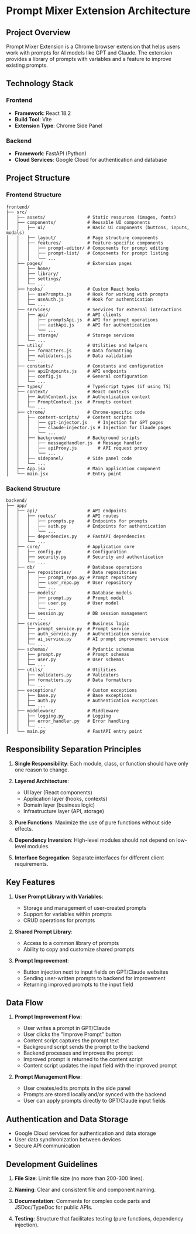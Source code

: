 # Prompt Mixer Extension Architecture

## Project Overview

Prompt Mixer Extension is a Chrome browser extension that helps users work with prompts for AI models like GPT and Claude. The extension provides a library of prompts with variables and a feature to improve existing prompts.

## Technology Stack

### Frontend
- **Framework**: React 18.2
- **Build Tool**: Vite
- **Extension Type**: Chrome Side Panel

### Backend
- **Framework**: FastAPI (Python)
- **Cloud Services**: Google Cloud for authentication and database

## Project Structure

### Frontend Structure

```
frontend/
├── src/
│   ├── assets/                # Static resources (images, fonts)
│   ├── components/            # Reusable UI components
│   │   ├── ui/                # Basic UI components (buttons, inputs, modals)
│   │   ├── layout/            # Page structure components
│   │   ├── features/          # Feature-specific components
│   │   │   ├── prompt-editor/ # Components for prompt editing
│   │   │   ├── prompt-list/   # Components for prompt listing
│   │   │   └── ...
│   ├── pages/                 # Extension pages
│   │   ├── home/
│   │   ├── library/
│   │   ├── settings/
│   │   └── ...
│   ├── hooks/                 # Custom React hooks
│   │   ├── usePrompts.js      # Hook for working with prompts
│   │   ├── useAuth.js         # Hook for authentication
│   │   └── ...
│   ├── services/              # Services for external interactions
│   │   ├── api/               # API clients
│   │   │   ├── promptsApi.js  # API for prompt operations
│   │   │   ├── authApi.js     # API for authentication
│   │   │   └── ...
│   │   ├── storage/           # Storage services
│   │   └── ...
│   ├── utils/                 # Utilities and helpers
│   │   ├── formatters.js      # Data formatting
│   │   ├── validators.js      # Data validation
│   │   └── ...
│   ├── constants/             # Constants and configuration
│   │   ├── apiEndpoints.js    # API endpoints
│   │   ├── config.js          # General configuration
│   │   └── ...
│   ├── types/                 # TypeScript types (if using TS)
│   ├── context/               # React contexts
│   │   ├── AuthContext.jsx    # Authentication context
│   │   ├── PromptContext.jsx  # Prompts context
│   │   └── ...
│   ├── chrome/                # Chrome-specific code
│   │   ├── content-scripts/   # Content scripts
│   │   │   ├── gpt-injector.js    # Injection for GPT pages
│   │   │   ├── claude-injector.js # Injection for Claude pages
│   │   │   └── ...
│   │   ├── background/        # Background scripts
│   │   │   ├── messageHandler.js  # Message handler
│   │   │   ├── apiProxy.js        # API request proxy
│   │   │   └── ...
│   │   ├── sidepanel/         # Side panel code
│   │   └── ...
│   ├── App.jsx                # Main application component
│   └── main.jsx               # Entry point
```

### Backend Structure

```
backend/
├── app/
│   ├── api/                   # API endpoints
│   │   ├── routes/            # API routes
│   │   │   ├── prompts.py     # Endpoints for prompts
│   │   │   ├── auth.py        # Endpoints for authentication
│   │   │   └── ...
│   │   ├── dependencies.py    # FastAPI dependencies
│   │   └── ...
│   ├── core/                  # Application core
│   │   ├── config.py          # Configuration
│   │   ├── security.py        # Security and authentication
│   │   └── ...
│   ├── db/                    # Database operations
│   │   ├── repositories/      # Data repositories
│   │   │   ├── prompt_repo.py # Prompt repository
│   │   │   ├── user_repo.py   # User repository
│   │   │   └── ...
│   │   ├── models/            # Database models
│   │   │   ├── prompt.py      # Prompt model
│   │   │   ├── user.py        # User model
│   │   │   └── ...
│   │   ├── session.py         # DB session management
│   │   └── ...
│   ├── services/              # Business logic
│   │   ├── prompt_service.py  # Prompt service
│   │   ├── auth_service.py    # Authentication service
│   │   ├── ai_service.py      # AI prompt improvement service
│   │   └── ...
│   ├── schemas/               # Pydantic schemas
│   │   ├── prompt.py          # Prompt schemas
│   │   ├── user.py            # User schemas
│   │   └── ...
│   ├── utils/                 # Utilities
│   │   ├── validators.py      # Validators
│   │   ├── formatters.py      # Data formatters
│   │   └── ...
│   ├── exceptions/            # Custom exceptions
│   │   ├── base.py            # Base exceptions
│   │   ├── auth.py            # Authentication exceptions
│   │   └── ...
│   ├── middleware/            # Middleware
│   │   ├── logging.py         # Logging
│   │   ├── error_handler.py   # Error handling
│   │   └── ...
│   └── main.py                # FastAPI entry point
```

## Responsibility Separation Principles

1. **Single Responsibility**: Each module, class, or function should have only one reason to change.

2. **Layered Architecture**:
   - UI layer (React components)
   - Application layer (hooks, contexts)
   - Domain layer (business logic)
   - Infrastructure layer (API, storage)

3. **Pure Functions**: Maximize the use of pure functions without side effects.

4. **Dependency Inversion**: High-level modules should not depend on low-level modules.

5. **Interface Segregation**: Separate interfaces for different client requirements.

## Key Features

1. **User Prompt Library with Variables**:
   - Storage and management of user-created prompts
   - Support for variables within prompts
   - CRUD operations for prompts

2. **Shared Prompt Library**:
   - Access to a common library of prompts
   - Ability to copy and customize shared prompts

3. **Prompt Improvement**:
   - Button injection next to input fields on GPT/Claude websites
   - Sending user-written prompts to backend for improvement
   - Returning improved prompts to the input field

## Data Flow

1. **Prompt Improvement Flow**:
   - User writes a prompt in GPT/Claude
   - User clicks the "Improve Prompt" button
   - Content script captures the prompt text
   - Background script sends the prompt to the backend
   - Backend processes and improves the prompt
   - Improved prompt is returned to the content script
   - Content script updates the input field with the improved prompt

2. **Prompt Management Flow**:
   - User creates/edits prompts in the side panel
   - Prompts are stored locally and/or synced with the backend
   - User can apply prompts directly to GPT/Claude input fields

## Authentication and Data Storage

- Google Cloud services for authentication and data storage
- User data synchronization between devices
- Secure API communication

## Development Guidelines

1. **File Size**: Limit file size (no more than 200-300 lines).

2. **Naming**: Clear and consistent file and component naming.

3. **Documentation**: Comments for complex code parts and JSDoc/TypeDoc for public APIs.

4. **Testing**: Structure that facilitates testing (pure functions, dependency injection).
